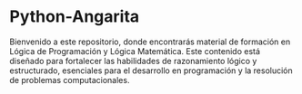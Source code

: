 # Python-Angarita
Bienvenido a este repositorio, donde encontrarás material de formación en Lógica de Programación y Lógica Matemática. Este contenido está diseñado para fortalecer las habilidades de razonamiento lógico y estructurado, esenciales para el desarrollo en programación y la resolución de problemas computacionales.
